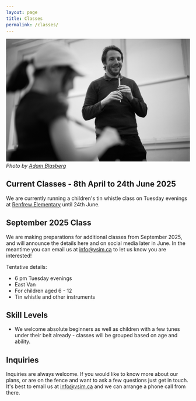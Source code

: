 ```yaml
---
layout: page
title: Classes
permalink: /classes/
---
```


![Eoin teaching](/assets/img/eoin-teaching.jpg)
*Photo by [Adam Blasberg](https://www.adamblasberg.com/)*

## Current Classes - 8th April to 24th June 2025

We are currently running a children's tin whistle class on Tuesday evenings at [Renfrew Elementary](https://maps.app.goo.gl/in528fYvUAeSQCtCA) until 24th June.


## September 2025 Class

We are making preparations for additional classes from September 2025, and will announce the details here and on social media later in June. 
In the meantime you can email us at [info@vsim.ca](mailto:info@vsim.ca) to let us know you are interested! 

Tentative details:
* 6 pm Tuesday evenings
* East Van
* For children aged 6 - 12
* Tin whistle and other instruments

## Skill Levels
* We welcome absolute beginners as well as children with a few tunes under their belt already - classes will be grouped based on age and ability.

## Inquiries
Inquiries are always welcome. If you would like to know more about our plans, or are on the fence and want to ask a few questions just get in touch. 
It's best to email us at info@vsim.ca and we can arrange a phone call from there. 

